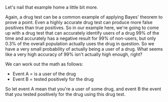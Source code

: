 Let's nail that example home a little bit more.

Again, a drug test can be a common example of applying Bayes' theorem to prove a point. Even a highly accurate drug test can produce more false positives than true positives. So in our example here, we're going to come up with a drug test that can accurately identify users of a drug 99% of the time and accurately has a negative result for 99% of non-users, but only 0.3% of the overall population actually uses the drug in question. So we have a very small probability of actually being a user of a drug. What seems like a very high accuracy of 99% isn't actually high enough, right?

We can work out the math as follows:

- Event A = is a user of the drug
- Event B = tested positively for the drug

So let event A mean that you're a user of some drug, and event B the event that you tested positively for the drug using this drug test.